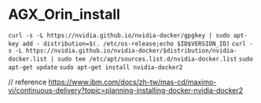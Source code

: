 # AGX_Orin_install
`curl -s -L https://nvidia.github.io/nvidia-docker/gpgkey | sudo apt-key add -
distribution=$(. /etc/os-release;echo $ID$VERSION_ID)`
`curl -s -L https://nvidia.github.io/nvidia-docker/$distribution/nvidia-docker.list | sudo tee /etc/apt/sources.list.d/nvidia-docker.list`
`sudo apt-get update`
`sudo apt-get install nvidia-docker2`

// reference 
https://www.ibm.com/docs/zh-tw/mas-cd/maximo-vi/continuous-delivery?topic=planning-installing-docker-nvidia-docker2
